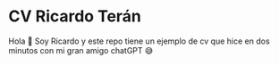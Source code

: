 # CV Ricardo Terán
Hola 👋 Soy Ricardo y este repo tiene un ejemplo de cv que hice en dos minutos con mi gran amigo chatGPT 😅